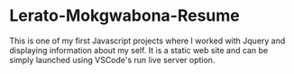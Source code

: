 # Lerato-Mokgwabona-Resume

This is one of my first Javascript projects where I worked with Jquery and displaying information about my self. It is a static web site and can be simply launched using VSCode's run live server option.

